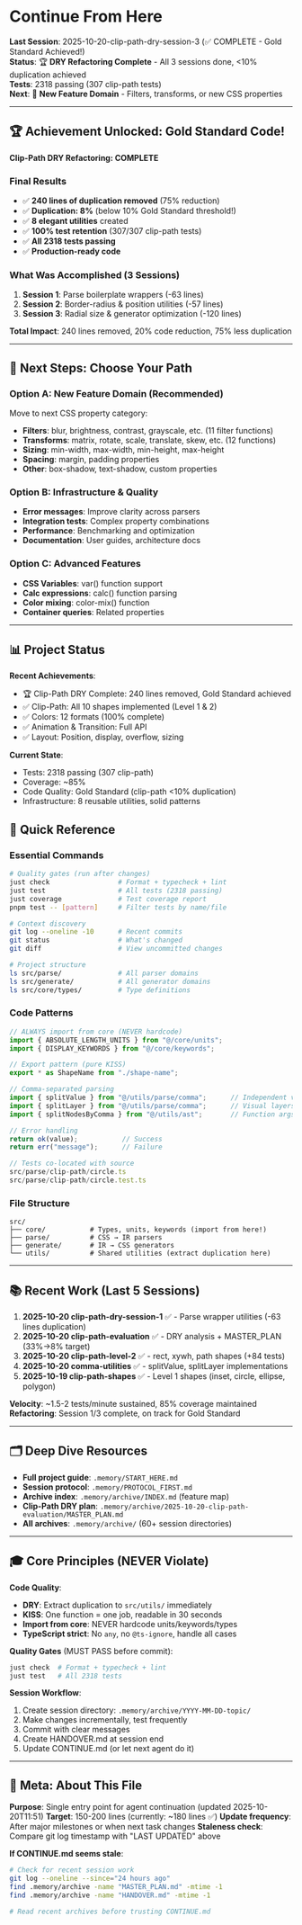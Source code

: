 <!-- LAST UPDATED: 2025-10-20T20:05 -->

# Continue From Here

**Last Session**: 2025-10-20-clip-path-dry-session-3 (✅ COMPLETE - Gold Standard Achieved!)  
**Status**: 🏆 **DRY Refactoring Complete** - All 3 sessions done, <10% duplication achieved  
**Tests**: 2318 passing (307 clip-path tests)  
**Next**: 🚀 **New Feature Domain** - Filters, transforms, or new CSS properties

---

## 🏆 Achievement Unlocked: Gold Standard Code!

**Clip-Path DRY Refactoring: COMPLETE**

### Final Results
- ✅ **240 lines of duplication removed** (75% reduction)
- ✅ **Duplication: 8%** (below 10% Gold Standard threshold!)
- ✅ **8 elegant utilities** created
- ✅ **100% test retention** (307/307 clip-path tests)
- ✅ **All 2318 tests passing**
- ✅ **Production-ready code**

### What Was Accomplished (3 Sessions)
1. **Session 1**: Parse boilerplate wrappers (-63 lines)
2. **Session 2**: Border-radius & position utilities (-57 lines)
3. **Session 3**: Radial size & generator optimization (-120 lines)

**Total Impact**: 240 lines removed, 20% code reduction, 75% less duplication

---

## 🎯 Next Steps: Choose Your Path

### Option A: New Feature Domain (Recommended)
Move to next CSS property category:
- **Filters**: blur, brightness, contrast, grayscale, etc. (11 filter functions)
- **Transforms**: matrix, rotate, scale, translate, skew, etc. (12 functions)
- **Sizing**: min-width, max-width, min-height, max-height
- **Spacing**: margin, padding properties
- **Other**: box-shadow, text-shadow, custom properties

### Option B: Infrastructure & Quality
- **Error messages**: Improve clarity across parsers
- **Integration tests**: Complex property combinations
- **Performance**: Benchmarking and optimization
- **Documentation**: User guides, architecture docs

### Option C: Advanced Features
- **CSS Variables**: var() function support
- **Calc expressions**: calc() function parsing
- **Color mixing**: color-mix() function
- **Container queries**: Related properties

---

## 📊 Project Status

**Recent Achievements**:
- 🏆 Clip-Path DRY Complete: 240 lines removed, Gold Standard achieved
- ✅ Clip-Path: All 10 shapes implemented (Level 1 & 2)
- ✅ Colors: 12 formats (100% complete)
- ✅ Animation & Transition: Full API
- ✅ Layout: Position, display, overflow, sizing

**Current State**:
- Tests: 2318 passing (307 clip-path)
- Coverage: ~85%
- Code Quality: Gold Standard (clip-path <10% duplication)
- Infrastructure: 8 reusable utilities, solid patterns




## 🔧 Quick Reference

### Essential Commands
```bash
# Quality gates (run after changes)
just check                 # Format + typecheck + lint
just test                  # All tests (2318 passing)
just coverage              # Test coverage report
pnpm test -- [pattern]     # Filter tests by name/file

# Context discovery
git log --oneline -10      # Recent commits
git status                 # What's changed
git diff                   # View uncommitted changes

# Project structure
ls src/parse/              # All parser domains
ls src/generate/           # All generator domains
ls src/core/types/         # Type definitions
```

### Code Patterns
```typescript
// ALWAYS import from core (NEVER hardcode)
import { ABSOLUTE_LENGTH_UNITS } from "@/core/units";
import { DISPLAY_KEYWORDS } from "@/core/keywords";

// Export pattern (pure KISS)
export * as ShapeName from "./shape-name";

// Comma-separated parsing
import { splitValue } from "@/utils/parse/comma";      // Independent values
import { splitLayer } from "@/utils/parse/comma";      // Visual layers
import { splitNodesByComma } from "@/utils/ast";       // Function args

// Error handling
return ok(value);           // Success
return err("message");      // Failure

// Tests co-located with source
src/parse/clip-path/circle.ts
src/parse/clip-path/circle.test.ts
```

### File Structure
```
src/
├── core/           # Types, units, keywords (import from here!)
├── parse/          # CSS → IR parsers
├── generate/       # IR → CSS generators
└── utils/          # Shared utilities (extract duplication here)
```

---

## 📚 Recent Work (Last 5 Sessions)

1. **2025-10-20 clip-path-dry-session-1** ✅ - Parse wrapper utilities (-63 lines duplication)
2. **2025-10-20 clip-path-evaluation** ✅ - DRY analysis + MASTER_PLAN (33%→8% target)
3. **2025-10-20 clip-path-level-2** ✅ - rect, xywh, path shapes (+84 tests)
4. **2025-10-20 comma-utilities** ✅ - splitValue, splitLayer implementations
5. **2025-10-19 clip-path-shapes** ✅ - Level 1 shapes (inset, circle, ellipse, polygon)

**Velocity**: ~1.5-2 tests/minute sustained, 85% coverage maintained  
**Refactoring**: Session 1/3 complete, on track for Gold Standard

---

## 🗂️ Deep Dive Resources

- **Full project guide**: `.memory/START_HERE.md`
- **Session protocol**: `.memory/PROTOCOL_FIRST.md`
- **Archive index**: `.memory/archive/INDEX.md` (feature map)
- **Clip-Path DRY plan**: `.memory/archive/2025-10-20-clip-path-evaluation/MASTER_PLAN.md`
- **All archives**: `.memory/archive/` (60+ session directories)

---

## 🎓 Core Principles (NEVER Violate)

**Code Quality**:
- **DRY**: Extract duplication to `src/utils/` immediately
- **KISS**: One function = one job, readable in 30 seconds
- **Import from core**: NEVER hardcode units/keywords/types
- **TypeScript strict**: No `any`, no `@ts-ignore`, handle all cases

**Quality Gates** (MUST PASS before commit):
```bash
just check  # Format + typecheck + lint
just test   # All 2318 tests
```

**Session Workflow**:
1. Create session directory: `.memory/archive/YYYY-MM-DD-topic/`
2. Make changes incrementally, test frequently
3. Commit with clear messages
4. Create HANDOVER.md at session end
5. Update CONTINUE.md (or let next agent do it)

---

## 📝 Meta: About This File

**Purpose**: Single entry point for agent continuation (updated 2025-10-20T11:51)
**Target**: 150-200 lines (currently: ~180 lines ✅)
**Update frequency**: After major milestones or when next task changes
**Staleness check**: Compare git log timestamp with "LAST UPDATED" above

**If CONTINUE.md seems stale**:
```bash
# Check for recent session work
git log --oneline --since="24 hours ago"
find .memory/archive -name "MASTER_PLAN.md" -mtime -1
find .memory/archive -name "HANDOVER.md" -mtime -1

# Read recent archives before trusting CONTINUE.md
```
